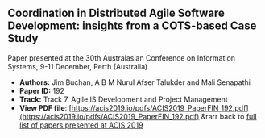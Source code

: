 ## Coordination in Distributed Agile Software Development: insights from a COTS-based Case Study

Paper presented at the 30th Australasian Conference on Information Systems, 9-11 December, Perth (Australia)
- **Authors:** Jim Buchan, A B M Nurul Afser Talukder and Mali Senapathi
- **Paper ID:** 192
- **Track:** Track 7. Agile IS Development and Project Management
- **View PDF file**: [https://acis2019.io/pdfs/ACIS2019_PaperFIN_192.pdf](https://acis2019.io/pdfs/ACIS2019_PaperFIN_192.pdf)
&rarr back to [full list of papers presented at ACIS 2019](https://acis2019.io/)
